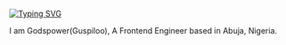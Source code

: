 [![Typing SVG](https://readme-typing-svg.demolab.com/?lines=First+line+of+text;Second+line+of+text)](https://git.io/typing-svg)

I am Godspower(Guspiloo), A Frontend Engineer based in Abuja, Nigeria.
